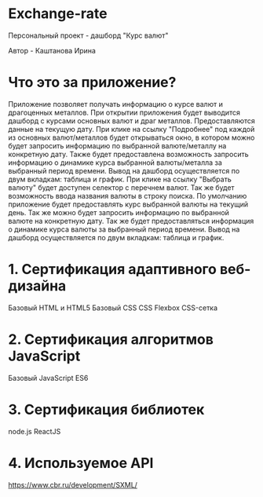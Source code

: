 # Exchange-rate

Персональный проект - дашборд "Курс валют"

Автор - Каштанова Ирина

# Что это за приложение?

Приложение позволяет получать информацию о курсе валют и драгоценных металлов.
При открытии приложения будет выводится дашборд с курсами основных валют и драг металлов. Предоставляются данные на текущую дату. 
При клике на ссылку "Подробнее" под каждой из основных валют/металлов будет открываться окно, в котором можно будет запросить информацию по выбранной валюте/металлу на конкретную дату.
Также будет предоставлена возможность запросить информацию о динамике курса выбранной валюты/металла за выбранный период времени. 
Вывод на дашборд осуществляется по двум вкладкам: таблица и график.
При клике на ссылку "Выбрать валюту" будет доступен селектор с перечнем валют. Так же будет возможность ввода названия валюты в строку поиска.
По умолчанию приложение будет предоставлять курс выбранной валюты на текущий день. Так же можно будет запросить информацию по выбранной валюте на конкретную дату.
Так же будет предоставляться информация о динамике курса валюты за выбранный период времени. Вывод на дашборд осуществляется по двум вкладкам: таблица и график.

# 1. Сертификация адаптивного веб-дизайна
Базовый HTML и HTML5
Базовый CSS
CSS Flexbox
CSS-сетка

# 2. Сертификация алгоритмов JavaScript
Базовый JavaScript
ES6

# 3. Сертификация библиотек
node.js
ReactJS

# 4. Используемое API
https://www.cbr.ru/development/SXML/


